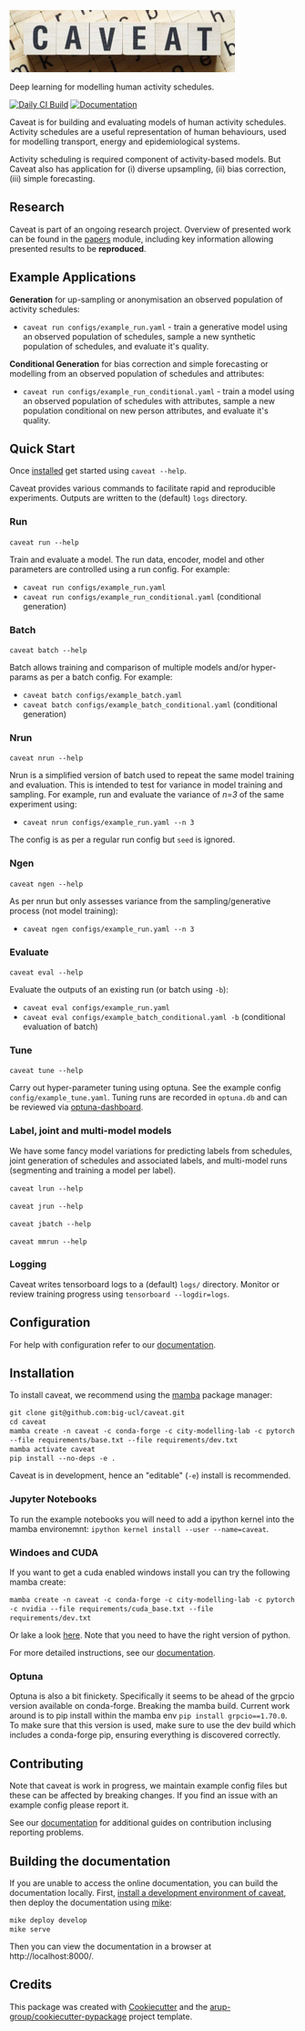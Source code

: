 <!--- the "--8<--" html comments define what part of the README to add to the index page of the documentation -->
<!--- --8<-- [start:docs] -->
![caveat](resources/logos/title.png)

Deep learning for modelling human activity schedules.

[![Daily CI Build](https://github.com/big-ucl/caveat/actions/workflows/daily-scheduled-ci.yml/badge.svg)](https://github.com/big-ucl/caveat/actions/workflows/daily-scheduled-ci.yml)
[![Documentation](https://github.com/big-ucl/caveat/actions/workflows/pages/pages-build-deployment/badge.svg)](https://big-ucl.github.io/caveat)

Caveat is for building and evaluating models of human activity schedules. Activity schedules are a useful representation of human behaviours, used for modelling transport, energy and epidemiological systems.

Activity scheduling is required component of activity-based models. But Caveat also has application for (i) diverse upsampling, (ii) bias correction, (iii) simple forecasting.

## Research

Caveat is part of an ongoing research project. Overview of presented work can be found in the [papers](https://github.com/big-ucl/caveat/blob/main/papers/README.md) module, including key information allowing presented results to be **reproduced**.

## Example Applications

**Generation** for up-sampling or anonymisation an observed population of activity schedules:
- `caveat run configs/example_run.yaml` - train a generative model using an observed population of schedules, sample a new synthetic population of schedules, and evaluate it's quality.

**Conditional Generation** for bias correction and simple forecasting or modelling from an observed population of schedules and attributes:
- `caveat run configs/example_run_conditional.yaml` - train a model using an observed population of schedules with attributes, sample a new population conditional on new person attributes, and evaluate it's quality.

## Quick Start

Once [installed](#installation) get started using `caveat --help`.

Caveat provides various commands to facilitate rapid and reproducible experiments. Outputs are written to the (default) `logs` directory.

### Run

`caveat run --help`

Train and evaluate a model. The run data, encoder, model and other parameters are controlled using a run config. For example:

- `caveat run configs/example_run.yaml`
- `caveat run configs/example_run_conditional.yaml` (conditional generation)

### Batch

`caveat batch --help`

Batch allows training and comparison of multiple models and/or hyper-params as per a batch config. For example:

- `caveat batch configs/example_batch.yaml`
- `caveat batch configs/example_batch_conditional.yaml` (conditional generation)

### Nrun

`caveat nrun --help`

Nrun is a simplified version of batch used to repeat the same model training and evaluation. This is intended to test for variance in model training and sampling. For example, run and evaluate the variance of _n=3_ of the same experiment using:

- `caveat nrun configs/example_run.yaml --n 3`

The config is as per a regular run config but `seed` is ignored.

### Ngen

`caveat ngen --help`

As per nrun but only assesses variance from the sampling/generative process (not model training):

- `caveat ngen configs/example_run.yaml --n 3`

### Evaluate

`caveat eval --help`

Evaluate the outputs of an existing run (or batch using `-b`):

- `caveat eval configs/example_run.yaml`
- `caveat eval configs/example_batch_conditional.yaml -b` (conditional evaluation of batch)

### Tune

`caveat tune --help`

Carry out hyper-parameter tuning using optuna. See the example config `config/example_tune.yaml`. Tuning runs are recorded in `optuna.db` and can be reviewed via [optuna-dashboard](https://optuna-dashboard.readthedocs.io/en/latest/getting-started.html).

### Label, joint and multi-model models

We have some fancy model variations for predicting labels from schedules, joint generation of schedules and associated labels, and multi-model runs (segmenting and training a model per label).

`caveat lrun --help`

`caveat jrun --help`

`caveat jbatch --help`

`caveat mmrun --help`

### Logging

Caveat writes tensorboard logs to a (default) `logs/` directory. Monitor or review training progress using `tensorboard --logdir=logs`.

## Configuration

For help with configuration refer to our [documentation](https://big-ucl.github.io/caveat/latest/configuration).

## Installation

To install caveat, we recommend using the [mamba](https://mamba.readthedocs.io/en/latest/index.html) package manager:

<!--- --8<-- [start:docs-install-dev] -->
``` shell
git clone git@github.com:big-ucl/caveat.git
cd caveat
mamba create -n caveat -c conda-forge -c city-modelling-lab -c pytorch --file requirements/base.txt --file requirements/dev.txt
mamba activate caveat
pip install --no-deps -e .
```

Caveat is in development, hence an "editable" (`-e`) install is recommended.

### Jupyter Notebooks

To run the example notebooks you will need to add a ipython kernel into the mamba environemnt: `ipython kernel install --user --name=caveat`.

### Windoes and CUDA
If you want to get a cuda enabled windows install you can try the following mamba create:
```
mamba create -n caveat -c conda-forge -c city-modelling-lab -c pytorch -c nvidia --file requirements/cuda_base.txt --file requirements/dev.txt
```
Or lake a look [here](https://pytorch.org/get-started/locally/). Note that you need to have the right version of python.
<!--- --8<-- [end:docs-install-dev] -->
For more detailed instructions, see our [documentation](https://big-ucl.github.io/caveat/latest/installation/).

### Optuna
Optuna is also a bit finickety. Specifically it seems to be ahead of the grpcio version available on conda-forge. Breaking the mamba build. Current work around is to pip install within the mamba env `pip install grpcio==1.70.0`. To make sure that this version is used, make sure to use the dev build which includes a conda-forge pip, ensuring everything is discovered correctly.

## Contributing

Note that caveat is work in progress, we maintain example config files but these can be affected by breaking changes. If you find an issue with an example config please report it.

See our [documentation](https://big-ucl.github.io/caveat/latest/contributing/) for additional guides on contribution inclusing reporting problems.

## Building the documentation

If you are unable to access the online documentation, you can build the documentation locally.
First, [install a development environment of caveat](https://big-ucl.github.io/caveat/latest/installation/), then deploy the documentation using [mike](https://github.com/jimporter/mike):

```
mike deploy develop
mike serve
```

Then you can view the documentation in a browser at http://localhost:8000/.


## Credits

This package was created with [Cookiecutter](https://github.com/audreyr/cookiecutter) and the [arup-group/cookiecutter-pypackage](https://github.com/arup-group/cookiecutter-pypackage) project template.